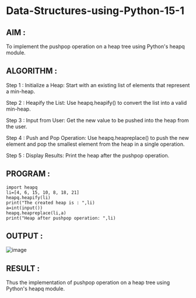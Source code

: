 # Data-Structures-using-Python-15-1

## AIM :

To implement the pushpop operation on a heap tree using Python's heapq module.

## ALGORITHM :

Step 1 : Initialize a Heap: Start with an existing list of elements that represent a min-heap.

Step 2 : Heapify the List: Use heapq.heapify() to convert the list into a valid min-heap.

Step 3 : Input from User: Get the new value to be pushed into the heap from the user.

Step 4 : Push and Pop Operation: Use heapq.heapreplace() to push the new element and pop the smallest element from the heap in a single operation.

Step 5 : Display Results: Print the heap after the pushpop operation.

## PROGRAM : 

```
import heapq
li=[4, 6, 15, 10, 8, 18, 21]
heapq.heapify(li)
print("The created heap is : ",li)
a=int(input())
heapq.heapreplace(li,a)
print("Heap after pushpop operation: ",li)
```

## OUTPUT : 

![image](https://github.com/user-attachments/assets/7d0c536f-a085-4df2-bdee-676e593f312b)

## RESULT :

Thus the implementation of pushpop operation on a heap tree using Python's heapq module.

